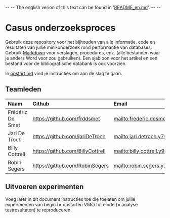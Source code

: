 -- -- The english verion of this text can be found in '[README_en.md](README_en.md)'. -- --

# Casus onderzoeksproces

Gebruik deze repository voor het bijhouden van alle informatie, code en resultaten van jullie mini-onderzoek rond performantie van databases. Gebruik [Markdown](https://guides.github.com/features/mastering-markdown/) voor verslagen, procedures, enz. (alle bestanden waar je anders Word voor zou gebruiken). Een sjabloon voor het artikel en een bestand voor de bibliografische databank is ook voorzien.

In [opstart.md](opstart.md) vind je instructies om aan de slag te gaan.

## Teamleden

| Naam     | Github                        | Email                               |
| :---     | :---                          | :---                                |
| Frédéric De Smet | <https://github.com/frddsmet> | <mailto:frederic.desmet.y2042@student.hogent.be> |
| Jari De Troch | <https://github.com/jariDeTroch> | <mailto:jari.detroch.y7078@student.hogent.be> |
| Billy Cottrell | <https://github.com/BillyCottrell> | <mailto:billy.cottrell.y9181@student.hogent.be> |
| Robin Segers | <https://github.com/RobinSegers> | <mailto:robin.segers.y7480@student.hogent.be> |

## Uitvoeren experimenten

Voeg later in dit document instructies toe die toelaten om jullie experimenten van begin (= opstarten VMs) tot einde (= analyse testresultaten) te reproduceren.
